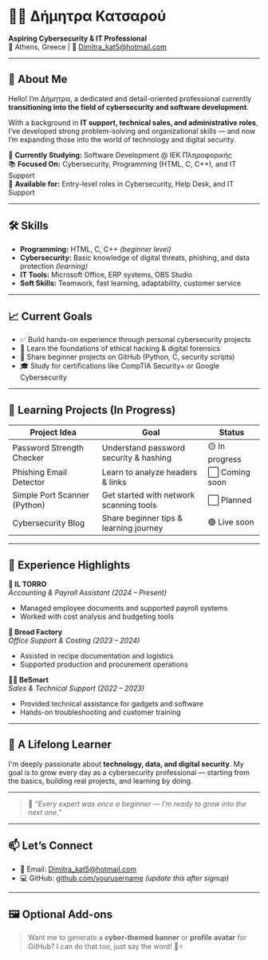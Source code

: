 # 👩‍💻 Δήμητρα Κατσαρού  
**Aspiring Cybersecurity & IT Professional**  
📍 Athens, Greece | 📧 [Dimitra_kat5@hotmail.com](mailto:Dimitra_kat5@hotmail.com)

---

## 🧭 About Me

Hello! I’m Δήμητρα, a dedicated and detail-oriented professional currently **transitioning into the field of cybersecurity and software development**.

With a background in **IT support, technical sales, and administrative roles**, I’ve developed strong problem-solving and organizational skills — and now I’m expanding those into the world of technology and digital security.

🔐 **Currently Studying:** Software Development @ ΙΕΚ Πληροφορικής  
📚 **Focused On:** Cybersecurity, Programming (HTML, C, C++), and IT Support  
💼 **Available for:** Entry-level roles in Cybersecurity, Help Desk, and IT Support

---

## 🛠️ Skills

- **Programming:** HTML, C, C++ *(beginner level)*
- **Cybersecurity:** Basic knowledge of digital threats, phishing, and data protection *(learning)*
- **IT Tools:** Microsoft Office, ERP systems, OBS Studio
- **Soft Skills:** Teamwork, fast learning, adaptability, customer service

---

## 📈 Current Goals

- ✅ Build hands-on experience through personal cybersecurity projects  
- 🔐 Learn the foundations of ethical hacking & digital forensics  
- 📁 Share beginner projects on GitHub (Python, C, security scripts)  
- 🎓 Study for certifications like CompTIA Security+ or Google Cybersecurity

---

## 🧪 Learning Projects (In Progress)

| Project Idea | Goal | Status |
|--------------|------|--------|
| Password Strength Checker | Understand password security & hashing | 🟡 In progress |
| Phishing Email Detector | Learn to analyze headers & links | ⬜ Coming soon |
| Simple Port Scanner (Python) | Get started with network scanning tools | ⬜ Planned |
| Cybersecurity Blog | Share beginner tips & learning journey | 🟢 Live soon |

---

## 📌 Experience Highlights

**💼 IL TORRO**  
*Accounting & Payroll Assistant (2024 – Present)*  
- Managed employee documents and supported payroll systems  
- Worked with cost analysis and budgeting tools

**💼 Bread Factory**  
*Office Support & Costing (2023 – 2024)*  
- Assisted in recipe documentation and logistics  
- Supported production and procurement operations

**🧑‍💻 BeSmart**  
*Sales & Technical Support (2022 – 2023)*  
- Provided technical assistance for gadgets and software  
- Hands-on troubleshooting and customer training

---

## 🌱 A Lifelong Learner

I'm deeply passionate about **technology, data, and digital security**. My goal is to grow every day as a cybersecurity professional — starting from the basics, building real projects, and learning by doing.

---

> 💬 *“Every expert was once a beginner — I’m ready to grow into the next one.”*

---

## 📫 Let’s Connect

- 📧 Email: [Dimitra_kat5@hotmail.com](mailto:Dimitra_kat5@hotmail.com)
- 💻 GitHub: [github.com/yourusername](https://github.com/yourusername) *(update this after signup)*

---

## 🖼️ Optional Add-ons

> Want me to generate a **cyber-themed banner** or **profile avatar** for GitHub? I can do that too, just say the word! 🧠⚡
